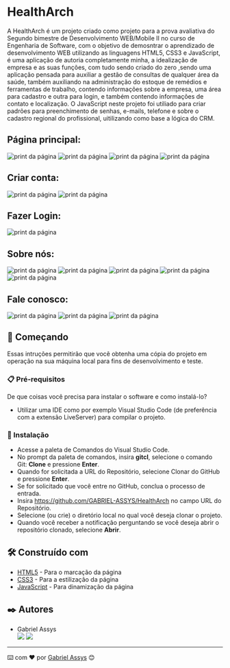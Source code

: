# HealthArch 

  A HealthArch é um projeto criado como projeto para a prova avaliativa do Segundo bimestre de Desenvolvimento WEB/Mobile II no curso de Engenharia de Software, com o objetivo de demosntrar o aprendizado de desenvolvimento WEB utilizando as linguagens HTML5, CSS3 e JavaScript, é uma aplicação de autoria completamente minha, a idealização de empresa e as suas funções, com tudo sendo criado do zero ,sendo uma aplicação pensada para auxiliar a gestão de consultas de qualquer área da saúde, também auxiliando na administração do estoque de remédios e ferramentas de trabalho, contendo informações sobre a empresa, uma área para cadastro e outra para login, e também contendo informações de contato e localização. O JavaScript neste projeto foi utiliado para criar padrões para preenchimento de senhas, e-mails, telefone e sobre o cadastro regional do profissional, uitilizando como base a lógica do CRM.


## Página principal:
![print da página](https://github.com/GABRIEL-ASSYS/HealthArch/blob/main/img/print.png)
![print da página](https://github.com/GABRIEL-ASSYS/HealthArch/blob/main/img/print%202.png)
![print da página](https://github.com/GABRIEL-ASSYS/HealthArch/blob/main/img/print%203.png)
![print da página](https://github.com/GABRIEL-ASSYS/HealthArch/blob/main/img/print%204.png)

## Criar conta:
![print da página](https://github.com/GABRIEL-ASSYS/HealthArch/blob/main/img/print%205.png)
![print da página](https://github.com/GABRIEL-ASSYS/HealthArch/blob/main/img/print%206.png)

## Fazer Login:
![print da página](https://github.com/GABRIEL-ASSYS/HealthArch/blob/main/img/print%207.png)

## Sobre nós:
![print da página](https://github.com/GABRIEL-ASSYS/HealthArch/blob/main/img/print%208.png)
![print da página](https://github.com/GABRIEL-ASSYS/HealthArch/blob/main/img/print%209.png)
![print da página](https://github.com/GABRIEL-ASSYS/HealthArch/blob/main/img/print%2010.png)
![print da página](https://github.com/GABRIEL-ASSYS/HealthArch/blob/main/img/print%2011.png)
![print da página](https://github.com/GABRIEL-ASSYS/HealthArch/blob/main/img/print%2012.png)

## Fale conosco:
![print da página](https://github.com/GABRIEL-ASSYS/HealthArch/blob/main/img/print%2013.png)
![print da página](https://github.com/GABRIEL-ASSYS/HealthArch/blob/main/img/print%2014.png)
![print da página](https://github.com/GABRIEL-ASSYS/HealthArch/blob/main/img/print%2015.png)

## 🚀 Começando

Essas intruções permitirão que você obtenha uma cópia do projeto em operação na sua máquina local para fins de desenvolvimento e teste.

### 📋 Pré-requisitos

De que coisas você precisa para instalar o software e como instalá-lo?

* Utilizar uma IDE como por exemplo Visual Studio Code (de preferência com a extensão LiveServer) para compilar o projeto.

### 🔧 Instalação

* Acesse a paleta de Comandos do Visual Studio Code.
* No prompt da paleta de comandos, insira <b>gitcl</b>, selecione o comando Git: <b>Clone</b> e pressione <b>Enter</b>.
* Quando for solicitada a URL do Repositório, selecione Clonar do GitHub e pressione <b>Enter</b>.
* Se for solicitado que você entre no GitHub, conclua o processo de entrada.
* Insira https://github.com/GABRIEL-ASSYS/HealthArch no campo URL do Repositório.
* Selecione (ou crie) o diretório local no qual você deseja clonar o projeto.
* Quando você receber a notificação perguntando se você deseja abrir o repositório clonado, selecione <b>Abrir</b>.

## 🛠️ Construído com

* [HTML5](https://developer.mozilla.org/en-US/docs/Web/HTML) - Para o marcação da página
* [CSS3](https://developer.mozilla.org/en-US/docs/Web/CSS) - Para a estilização da página
* [JavaScript](https://developer.mozilla.org/en-US/docs/Web/JavaScript) - Para dinamização da página

## ✒️ Autores

* Gabriel Assys <br>
[<img src="https://img.shields.io/badge/linkedin-%230077B5.svg?&style=for-the-badge&logo=linkedin&logoColor=white" />](https://www.linkedin.com/in/gabriel-assys/) 
[<img src = "https://img.shields.io/badge/instagram-%23E4405F.svg?&style=for-the-badge&logo=instagram&logoColor=white">](https://www.instagram.com/gabriel_brachak/)

---
⌨️ com ❤️ por [Gabriel Assys](https://github.com/GABRIEL-ASSYS) 😊
